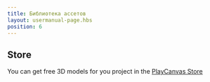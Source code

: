 ```yaml
---
title: Библиотека ассетов
layout: usermanual-page.hbs
position: 6
---
```


## Store

You can get free 3D models for you project in the [PlayCanvas Store][1]

[1]: https://store.playcanvas.com/
